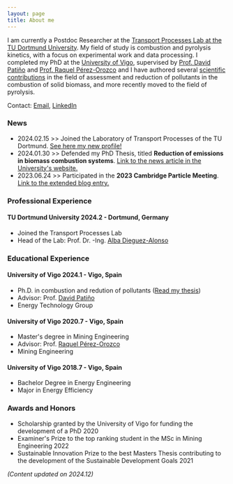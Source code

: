 ```yaml
---
layout: page
title: About me 
---
```


I am currently a Postdoc Researcher at the [Transport Processes Lab at the TU Dortmund University](https://tp.bci.tu-dortmund.de/). My field of study is combustion and pyrolysis kinetics, with a focus on experimental work and data processing.
I completed my PhD at the [University of Vigo](http://uvigo.gal), supervised by [Prof. David Patiño](https://orcid.org/0000-0002-6129-8678) and [Prof. Raquel Pérez-Orozco](https://orcid.org/0000-0002-6352-8959) and I have authored several [scientific contributions](https://scholar.google.com/citations?user=eB0Gb3EAAAAJ&hl=es) in the field of assessment and reduction of pollutants in the combustion of solid biomass, and more recently moved to the field of pyrolysis. 

Contact: [Email](mailto:jjrico@jjrico.net?subject=[Web]%20Contact), [LinkedIn](https://www.linkedin.com/in/jesusricofuentes/)

### News
- 2024.02.15 >> Joined the Laboratory of Transport Processes of the TU Dortmund. [See here my new profile!](https://tp.bci.tu-dortmund.de/laboratory/team/dr-ing-juan-jesus-rico-fuentes/)
- 2024.01.30 >> Defended my PhD Thesis, titled __Reduction of emissions in biomass combustion systems__. [Link to the news article in the University's website.](https://cintecx.uvigo.es/es/el-investigador-juan-jesus-rico-defiende-su-tesis-sobre-reduccion-de-emisiones-en-sistemas-de-combustion-de-biomasa-en-cintecx/)
- 2023.06.24 >> Participated in the __2023 Cambridge Particle Meeting__. [Link to the extended blog entry.](https://jjrico.net/2023/06/Cambustion/)

### Professional Experience
#### __TU Dortmund University__ 2024.2 - Dortmund, Germany
- Joined the Transport Processes Lab
- Head of the Lab: Prof. Dr. -Ing. [Alba Dieguez-Alonso](https://scholar.google.com/citations?user=6eul5y8AAAAJ&hl=en)

### Educational Experience
#### __University of Vigo__ 2024.1 - Vigo, Spain
- Ph.D. in combustion and redution of pollutants ([Read my thesis](http://hdl.handle.net/11093/6284))
- Advisor: Prof. [David Patiño](https://www.scopus.com/authid/detail.uri?authorId=23091574100)
- Energy Technology Group

#### __University of Vigo__ 2020.7 - Vigo, Spain
- Master's degree in Mining Engineering                                                    
- Advisor: Prof. [Raquel Pérez-Orozco](https://www.scopus.com/authid/detail.uri?authorId=57196054251)
- Mining Engineering

#### __University of Vigo__ 2018.7 - Vigo, Spain
- Bachelor Degree in Energy Engineering
- Major in Energy Efficiency


### Awards and Honors
- Scholarship granted by the University of Vigo for funding the development of a PhD 2020
- Examiner's Prize to the top ranking student in the MSc in Mining Engineering 2022
- Sustainable Innovation Prize to the best Masters Thesis contributing to the development of the Sustainable Development Goals 2021


_(Content updated on 2024.12)_


